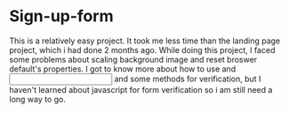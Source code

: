 # Sign-up-form
This is a relatively  easy project. It took me less time than the landing page project, which i had done 2 months ago. While doing this project, I faced some problems about scaling background image and reset broswer default's properties. I got to know more about how to use <label> and <input> and some methods for verification, but I haven't learned about javascript for form verification so i am still need a long way to go.
